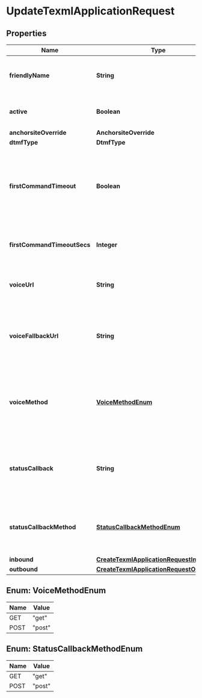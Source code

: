 

# UpdateTexmlApplicationRequest


## Properties

Name | Type | Description | Notes
------------ | ------------- | ------------- | -------------
**friendlyName** | **String** | A user-assigned name to help manage the application. | 
**active** | **Boolean** | Specifies whether the connection can be used. |  [optional]
**anchorsiteOverride** | **AnchorsiteOverride** |  |  [optional]
**dtmfType** | **DtmfType** |  |  [optional]
**firstCommandTimeout** | **Boolean** | Specifies whether calls to phone numbers associated with this connection should hangup after timing out. |  [optional]
**firstCommandTimeoutSecs** | **Integer** | Specifies how many seconds to wait before timing out a dial command. |  [optional]
**voiceUrl** | **String** | URL to which Telnyx will deliver your XML Translator webhooks. | 
**voiceFallbackUrl** | **String** | URL to which Telnyx will deliver your XML Translator webhooks if we get an error response from your voice_url. |  [optional]
**voiceMethod** | [**VoiceMethodEnum**](#VoiceMethodEnum) | HTTP request method Telnyx will use to interact with your XML Translator webhooks. Either &#39;get&#39; or &#39;post&#39;. |  [optional]
**statusCallback** | **String** | URL for Telnyx to send requests to containing information about call progress events. |  [optional]
**statusCallbackMethod** | [**StatusCallbackMethodEnum**](#StatusCallbackMethodEnum) | HTTP request method Telnyx should use when requesting the status_callback URL. |  [optional]
**inbound** | [**CreateTexmlApplicationRequestInbound**](CreateTexmlApplicationRequestInbound.md) |  |  [optional]
**outbound** | [**CreateTexmlApplicationRequestOutbound**](CreateTexmlApplicationRequestOutbound.md) |  |  [optional]



## Enum: VoiceMethodEnum

Name | Value
---- | -----
GET | &quot;get&quot;
POST | &quot;post&quot;



## Enum: StatusCallbackMethodEnum

Name | Value
---- | -----
GET | &quot;get&quot;
POST | &quot;post&quot;



